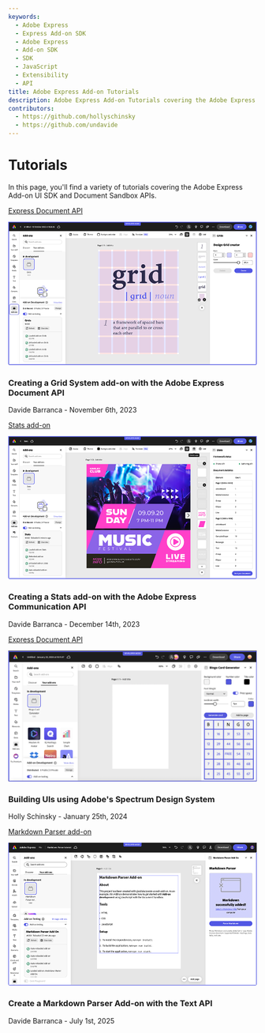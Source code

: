 ```yaml
---
keywords:
  - Adobe Express
  - Express Add-on SDK
  - Adobe Express
  - Add-on SDK
  - SDK
  - JavaScript
  - Extensibility
  - API
title: Adobe Express Add-on Tutorials
description: Adobe Express Add-on Tutorials covering the Adobe Express Add-on SDK and Document API
contributors:
  - https://github.com/hollyschinsky  
  - https://github.com/undavide
---
```


# Tutorials

In this page, you'll find a variety of tutorials covering the Adobe Express Add-on UI SDK and Document Sandbox APIs.

<Info-Card slots="link, image, heading, text" repeat="3" />

[Express Document API](grids-addon.md)

![Grids add-on](../../how_to/tutorials/images/thumbs-grids-addon.png)

### Creating a Grid System add-on with the Adobe Express Document API

Davide Barranca - November 6th, 2023

[Stats add-on](stats-addon.md)

![Stats add-on](../../how_to/tutorials/images/thumbs-stats-addon.png)

### Creating a Stats add-on with the Adobe Express Communication API

Davide Barranca - December 14th, 2023

[Express Document API](spectrum-workshop/index.md)

![Grids add-on](../../how_to/tutorials/images/bingo-v1-addon.png)

### Building UIs using Adobe's Spectrum Design System

Holly Schinsky - January 25th, 2024

[Markdown Parser add-on](../../how_to/tutorials/markdown-parser-text-api.md)

![Markdown Parser add-on](../../how_to/tutorials/images/thumbs-markdown-addon.png)

### Create a Markdown Parser Add-on with the Text API

Davide Barranca - July 1st, 2025
